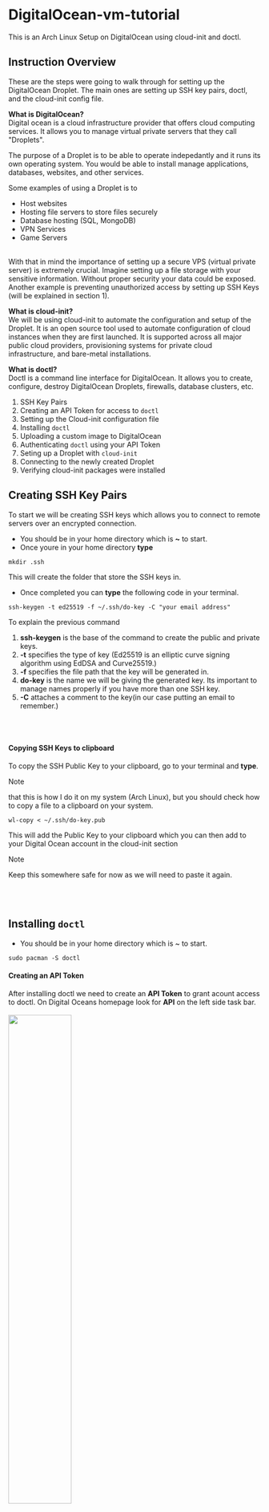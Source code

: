 # DigitalOcean-vm-tutorial
This is an Arch Linux Setup on DigitalOcean using cloud-init and doctl.

## Instruction Overview ##
These are the steps were going to walk through for setting up the DigitalOcean Droplet. The main ones are setting up SSH key pairs, doctl, and the cloud-init config file.


**What is DigitalOcean?**\
Digital ocean is a cloud infrastructure provider that offers cloud computing services. It allows you to manage virtual private servers that they call "Droplets".

The purpose of a Droplet is to be able to operate indepedantly and it runs its own operating system. You would be able to install manage applications, databases, websites, and other services. 

Some examples of using a Droplet is to
- Host websites
- Hosting file servers to store files securely 
- Database hosting (SQL, MongoDB)
- VPN Services
- Game Servers

\
With that in mind the importance of setting up a secure VPS (virtual private server) is extremely crucial. Imagine setting up a file storage with your sensitive information. Without proper security your data could be exposed. Another example is preventing unauthorized access by setting up SSH Keys (will be explained in section 1).

**What is cloud-init?**\
We will be using cloud-init to automate the configuration and setup of the Droplet. It is an open source tool used to automate configuration of cloud instances when they are first launched. It is supported across all major public cloud providers, provisioning systems for private cloud infrastructure, and bare-metal installations.

**What is doctl?** \
Doctl is a command line interface for DigitalOcean. It allows you to create, configure, destroy DigitalOcean Droplets, firewalls, database clusters, etc.

1. SSH Key Pairs 
2. Creating an API Token for access to ```doctl```
3. Setting up the Cloud-init configuration file
4. Installing ```doctl```
5. Uploading a custom image to DigitalOcean
6. Authenticating ```doctl``` using your API Token
7. Seting up a Droplet with ```cloud-init``` 
8. Connecting to the newly created Droplet 
9. Verifying cloud-init packages were installed 



##
## Creating SSH Key Pairs
To start we will be creating SSH keys which allows you to connect to remote servers over an encrypted connection.

- You should be in your home directory which is **~** to start.
- Once youre in your home directory **type** 

```
mkdir .ssh
 ``` 

This will create the folder that store the SSH keys in. 

- Once completed you can **type** the following code in your terminal.

```
ssh-keygen -t ed25519 -f ~/.ssh/do-key -C "your email address"
```

To explain the previous command 
1. **ssh-keygen** is the base of the command to create the public and private keys.
2. **-t** specifies the type of key (Ed25519 is an elliptic curve signing algorithm using EdDSA and Curve25519.)
3. **-f** specifies the file path that the key will be generated in.
4. **do-key** is the name we will be giving the generated key. Its important to manage names properly if you have more than one SSH key.
4. **-C** attaches a comment to the key(in our case putting an email to remember.)



<br><br>

#### Copying SSH Keys to clipboard
To copy the SSH Public Key to your clipboard, go to your terminal and **type**. 
>[!NOTE]
>that this is how I do it on my system (Arch Linux), but you should check how to copy a file to a clipboard on your system.

```
wl-copy < ~/.ssh/do-key.pub
``` 

This will add the Public Key to your clipboard which you can then add to your Digital Ocean account in the cloud-init section

>[!NOTE]
> Keep this somewhere safe for now as we will need to paste it again.

<br><br>

## Installing ```doctl```
- You should be in your home directory which is ~ to start.


```
sudo pacman -S doctl
```

#### Creating an API Token
After installing doctl we need to create an **API Token** to grant acount access to doctl. On Digital Oceans homepage look for **API** on the left side task bar.
<br><br>
<img src= Assets/API-button.png style='width: 50%;'>

Give **Full Access**, a **Token Name**, and then generate the Token.

<img src= Assets/Create-access-token.png style='width: 50%;'>

Copy the Access Token and keep it somewhere safe.
<br><br>
<img src= Assets/Dont-forget-token.png>





## Setting up cloud-init for the First Configuration
Now we will be setting up cloud-init written in YAML format.\
**What is Yaml?**\
  YAML is a human-friendly data serialization
  language for all programming languages.

 To start we need to create a config file that we will add to our Digital Ocean vm. To do so we need to first install VIM which is a linux based text editor.

 ``` 
 sudo pacman -S vim
  ```

 After downloading we can add the cloud config file to onto our arch vm which automates the initalization.

 ``` 
 vim cloud-init-arch.yml
  ```



Paste the following config into **vim**.

You can press **i** to start editing and after adding the file **:wq** to save and exit **vim**

1. **:** enters the command-line mode
2. **w** writes what you entered
3. **q** quits out of vim 


``` 
#cloud-config
users:
  - name: "Add your name here"
    ssh-authorized-keys:
      - "Add your public key here starting with ssh-ed25519"
    sudo: ['ALL=(ALL) NOPASSWD:ALL']
    groups: sudo
packages:
  - htop
  - vim
  - curl
  - less
  - tree

disable_root: true
```
Ill clarify what each line of code is for in the configuration.
1. **#cloud-config** is used by cloud-init to recongize and process the file correctly.
2. **users:** configures a user account for the vm.
3. **packages:** adds a list of packages to be installed on the vm.
4, **disable_root** prevents the root user from logging in the server via SSH, which improves security.

<br><br>

## Installing ```doctl``` 
Now that we set up the #cloud-config file we can install ```doctl``` on the archlinux vm. Before we install it we need to install **wget** which is a program that retrieves content from web servers. To do so use the following command in your vm.

```
sudo pacman -S wget 
```

After that you can download ```doctl``` with the following 


```wget https://github.com/digitalocean/doctl/releases/download/v1.110.0/doctl-1.110.0-linux-amd64.tar.gz```

Then extract the file using ```tar``` which is a command used for extracting files from archives

```tar xf ~/doctl-1.110.0-linux-amd64.tar.gz```

Finally we can move the extracted files to your path and that will install it.

```sudo mv ~/doctl /usr/local/bin```

To verify its been installed run the following and youll see an output like this

```doctl version```

<img src= Assets/doctl-version.png>

<br><br>
## Uploading Custom Image to DigitalOcean
Now before we deploy the droplet with cloud-init, you'll need to upload the custom Arch Linux image to Digital Ocean. Once you upload the custom image, youll be able to create a Droplet with all preconfigured cloud file.

Start with selecting the project youre going to use.

<img src= Assets/Select-project.png style='width: 50%;'>


After selecting the project on the left side taskbar click on **Backups and Snapshots** and itll bring you to the page to add your custom image.


<img src= Assets/Select-backup.png style='width: 50%;'>


**Press** the big upload image button on the bottom right

<img src= Assets/CustomImageUpload.png >

Select the Arch Linux Image and open it 

<img src= Assets/File-upload.png >

Choose the Arch Linux Distro

<img src= Assets/upload-an-image.png style='width: 50%;'>

We will be choosing San Francisco 3 as the Datacenter

<img src= Assets/choose-datacenter.png style='width: 50%;'>


Then at the bottom you can find the upload button

<img src= Assets/blue-button-image.png style='width: 50%;'>
<br><br>

## Authenticating ```doctl``` using your API Token

Open your terminal and **type** this command in
You can change  anything about context to anything you want, but I just put my name.

```doctl auth init --context Kesh```


After adding your API Token youll see a green checkmark saying your token was validated. 


<img src= 'Assets/Validating.png' style='width= 50%' > 



You can **paste** this command to switch to profiles to the one you created.

```
doctl auth switch --context <Name of Profile> 
```

After that use this command below to get the details of your account.

```
doctl account get
```


If successful you'll see an output like this.



<img src= Assets/doctl-account-get.png>




<br><br>
## Seting up a Droplet with ```cloud-init``` 

Now that you have your cloud-init file, doctl first initalization, and you have your custom image uploaded to DigitalOcean we can set up your first Droplet. 

'''

doctl compute droplet create "Add droplet name here" 
  --size s-1vcpu-1gb 
  --image 165064168 
  --region sfo3 
  --ssh-keys "add ssh-key id" 
  --user-data-file "Path of cloud init file" 
  --wait
  
'''

**--size** specifices the type of pc created
**--image** is the distro we chose (Arch)
**--region** is the region of the server(San Franciso)
**--wait** makes sure the command waits until the droplet is created before returning back to the terminal

After creating your droplet use this command to see your existing projects.
This is show the name and Public IP of your new Droplet which we will use to connect to it in the next section.

```
doctl compute droplet list --format Name,PublicIPv4
```

<br><br>
## Connecting to your newly created Droplet ##

To connect you'll need to put this command below with the details from "droplet list" above.

```
ssh -i ~/.ssh/"key-name" "name"@"Public IPv4 Address""
```
- ```example-user```: Specifies the user from your config
- ```"your-droplet-ip-address"```: IP address of your Droplet

Once you're in your Droplet it'll show your name like this.

<img src=Assets/Droplet-terminal.png>

### Verify cloud-init packages were installed ###

Since we added some packages to the ```cloud-init``` config we can verify it was installed by running this command. One of those packages were vim so we can check.

```
vim --version
```
This is how it should look:

<img src=Assets/vim-version.png> 





After that you can do what you please with your newly created Droplet!
I hope this guide served you well in creating a new Droplet on DigitalOcean using doctl.
<br><br>

## References ##

pacman - ArchWiki. (n.d.). Wiki.archlinux.org. https://wiki.archlinux.org/title/pacman


‌contributors, M. C. and. (n.d.). Markdown Guide. Www.markdownguide.org. https://www.markdownguide.org/

cloud-init 24.3.1 documentation. (2017). Cloud-Init.io. https://docs.cloud-init.io/en/latest/index.html

How To Use Cloud-Config For Your Initial Server Setup | DigitalOcean. (n.d.). Www.digitalocean.com. https://www.digitalocean.com/community/tutorials/how-to-use-cloud-config-for-your-initial-server-setup

Introducing doctl: The command line interface to digitalocean. DigitalOcean. (n.d.). https://www.digitalocean.com/blog/introducing-doctl 

How to create a personal access token. DigitalOcean Documentation. (n.d.-b). https://docs.digitalocean.com/reference/api/create-personal-access-token/ 

How to automate droplet setup with cloud-init. DigitalOcean Documentation. (n.d.-a). https://docs.digitalocean.com/products/droplets/how-to/automate-setup-with-cloud-init/ 

Adding a new SSH key to your github account. GitHub Docs. (n.d.). https://docs.github.com/en/authentication/connecting-to-github-with-ssh/adding-a-new-ssh-key-to-your-github-account 

Chapter 2. introduction to cloud-init. Chapter 2. Introduction to cloud-init | Red Hat Product Documentation. (n.d.). https://docs.redhat.com/en/documentation/red_hat_enterprise_linux/9/html/configuring_and_managing_cloud-init_for_rhel_9/introduction-to-cloud-init_cloud-content 

Doctl compute droplet create. DigitalOcean Documentation. (n.d.-a). https://docs.digitalocean.com/reference/doctl/reference/compute/droplet/create/ 

Doctl Auth. DigitalOcean Documentation. (n.d.-a). https://docs.digitalocean.com/reference/doctl/reference/auth/ 

‌

‌



